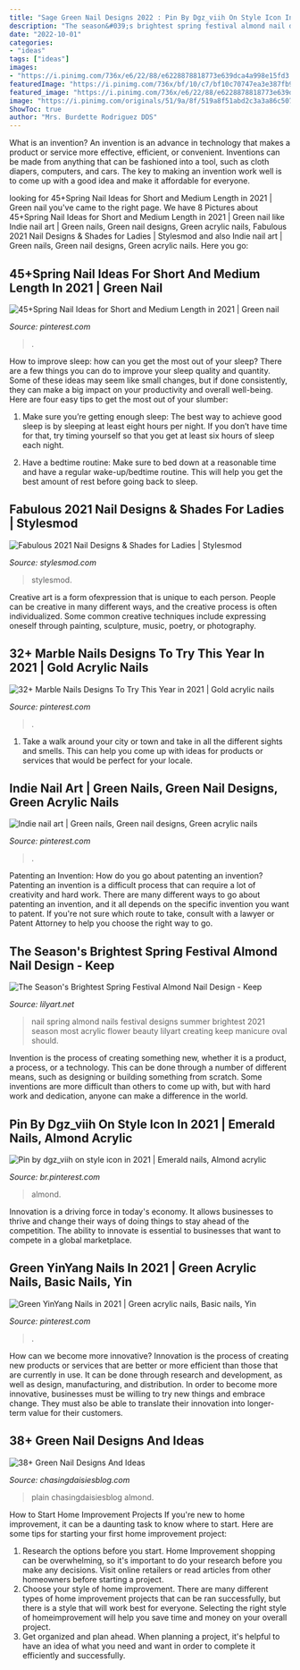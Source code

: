 ```yaml
---
title: "Sage Green Nail Designs 2022 : Pin By Dgz_viih On Style Icon In 2021"
description: "The season&#039;s brightest spring festival almond nail design"
date: "2022-10-01"
categories:
- "ideas"
tags: ["ideas"]
images:
- "https://i.pinimg.com/736x/e6/22/88/e6228878818773e639dca4a998e15fd3.jpg"
featuredImage: "https://i.pinimg.com/736x/bf/10/c7/bf10c70747ea3e387fb9cccd4441361a.jpg"
featured_image: "https://i.pinimg.com/736x/e6/22/88/e6228878818773e639dca4a998e15fd3.jpg"
image: "https://i.pinimg.com/originals/51/9a/8f/519a8f51abd2c3a3a86c50734ca413b0.jpg"
ShowToc: true
author: "Mrs. Burdette Rodriguez DDS"
---
```



What is an invention?
An invention is an advance in technology that makes a product or service more effective, efficient, or convenient. Inventions can be made from anything that can be fashioned into a tool, such as cloth diapers, computers, and cars. The key to making an invention work well is to come up with a good idea and make it affordable for everyone.

	

		
looking for 45+Spring Nail Ideas for Short and Medium Length in 2021 | Green nail you've came to the right page. We have 8 Pictures about 45+Spring Nail Ideas for Short and Medium Length in 2021 | Green nail like Indie nail art | Green nails, Green nail designs, Green acrylic nails, Fabulous 2021 Nail Designs &amp; Shades for Ladies | Stylesmod and also Indie nail art | Green nails, Green nail designs, Green acrylic nails. Here you go:
		
    
## 45+Spring Nail Ideas For Short And Medium Length In 2021 | Green Nail

<img loading=lazy src="https://i.pinimg.com/originals/60/24/8e/60248ea4ed0b03bcd00c84a3b8d99cea.jpg" onerror="this.onerror=null;this.src='https://tse3.mm.bing.net/th?id=OIP.xMupP0JjZ2UvDMD4134EFwHaLH&amp;pid=15.1';" alt="45+Spring Nail Ideas for Short and Medium Length in 2021 | Green nail">

_Source: pinterest.com_

>. 

	

How to improve sleep: how can you get the most out of your sleep?
There are a few things you can do to improve your sleep quality and quantity. Some of these ideas may seem like small changes, but if done consistently, they can make a big impact on your productivity and overall well-being. Here are four easy tips to get the most out of your slumber: 
1. Make sure you’re getting enough sleep: The best way to achieve good sleep is by sleeping at least eight hours per night. If you don’t have time for that, try timing yourself so that you get at least six hours of sleep each night. 

2. Have a bedtime routine: Make sure to bed down at a reasonable time and have a regular wake-up/bedtime routine. This will help you get the best amount of rest before going back to sleep. 


    
## Fabulous 2021 Nail Designs &amp; Shades For Ladies | Stylesmod

<img loading=lazy src="https://stylesmod.com/wp-content/uploads/2021/01/Fabulous-2021-Nail-Designs-Shades.jpg" onerror="this.onerror=null;this.src='https://tse2.mm.bing.net/th?id=OIP.PHHpZQDN8GczJnHDzH_jCgHaJj&amp;pid=15.1';" alt="Fabulous 2021 Nail Designs &amp; Shades for Ladies | Stylesmod">

_Source: stylesmod.com_

>stylesmod. 

	

Creative art is a form ofexpression that is unique to each person. People can be creative in many different ways, and the creative process is often individualized. Some common creative techniques include expressing oneself through painting, sculpture, music, poetry, or photography.

    
## 32+ Marble Nails Designs To Try This Year In 2021 | Gold Acrylic Nails

<img loading=lazy src="https://i.pinimg.com/736x/bf/10/c7/bf10c70747ea3e387fb9cccd4441361a.jpg" onerror="this.onerror=null;this.src='https://tse3.mm.bing.net/th?id=OIP.l39wlohPAR9tZ7jFas-JbAHaJ3&amp;pid=15.1';" alt="32+ Marble Nails Designs To Try This Year in 2021 | Gold acrylic nails">

_Source: pinterest.com_

>. 

	

1. Take a walk around your city or town and take in all the different sights and smells. This can help you come up with ideas for products or services that would be perfect for your locale. 

    
## Indie Nail Art | Green Nails, Green Nail Designs, Green Acrylic Nails

<img loading=lazy src="https://i.pinimg.com/originals/4d/05/8b/4d058b0cb013e6cd70e920217e6ee014.jpg" onerror="this.onerror=null;this.src='https://tse1.mm.bing.net/th?id=OIP.LYLttNmW7up9QZ5yGGQ1bgHaHa&amp;pid=15.1';" alt="Indie nail art | Green nails, Green nail designs, Green acrylic nails">

_Source: pinterest.com_

>. 

	

Patenting an Invention: How do you go about patenting an invention?
Patenting an invention is a difficult process that can require a lot of creativity and hard work. There are many different ways to go about patenting an invention, and it all depends on the specific invention you want to patent. If you're not sure which route to take, consult with a lawyer or Patent Attorney to help you choose the right way to go.

    
## The Season&#039;s Brightest Spring Festival Almond Nail Design - Keep

<img loading=lazy src="https://lilyart.net/wp-content/uploads/2021/03/1.jpg" onerror="this.onerror=null;this.src='https://tse1.mm.bing.net/th?id=OIP.DckSJacneWLl2HnAocWZzAHaJP&amp;pid=15.1';" alt="The Season&#039;s Brightest Spring Festival Almond Nail Design - Keep">

_Source: lilyart.net_

>nail spring almond nails festival designs summer brightest 2021 season most acrylic flower beauty lilyart creating keep manicure oval should. 

	

Invention is the process of creating something new, whether it is a product, a process, or a technology. This can be done through a number of different means, such as designing or building something from scratch. Some inventions are more difficult than others to come up with, but with hard work and dedication, anyone can make a difference in the world.

    
## Pin By Dgz_viih On Style Icon In 2021 | Emerald Nails, Almond Acrylic

<img loading=lazy src="https://i.pinimg.com/736x/e6/22/88/e6228878818773e639dca4a998e15fd3.jpg" onerror="this.onerror=null;this.src='https://tse2.mm.bing.net/th?id=OIP.N0Ag51LVjXWCo6c3sqlY3AHaJO&amp;pid=15.1';" alt="Pin by dgz_viih on style icon in 2021 | Emerald nails, Almond acrylic">

_Source: br.pinterest.com_

>almond. 

	

Innovation is a driving force in today's economy. It allows businesses to thrive and change their ways of doing things to stay ahead of the competition. The ability to innovate is essential to businesses that want to compete in a global marketplace.

    
## Green YinYang Nails In 2021 | Green Acrylic Nails, Basic Nails, Yin

<img loading=lazy src="https://i.pinimg.com/originals/51/9a/8f/519a8f51abd2c3a3a86c50734ca413b0.jpg" onerror="this.onerror=null;this.src='https://tse1.mm.bing.net/th?id=OIP.0TITBxGxVNWi0BaGKcUGqQHaJ4&amp;pid=15.1';" alt="Green YinYang Nails in 2021 | Green acrylic nails, Basic nails, Yin">

_Source: pinterest.com_

>. 

	

How can we become more innovative?
Innovation is the process of creating new products or services that are better or more efficient than those that are currently in use. It can be done through research and development, as well as design, manufacturing, and distribution. In order to become more innovative, businesses must be willing to try new things and embrace change. They must also be able to translate their innovation into longer-term value for their customers.

    
## 38+ Green Nail Designs And Ideas

<img loading=lazy src="https://chasingdaisiesblog.com/wp-content/uploads/2021/03/Pretty-Olive-Green-Nails-Ideas-of-2020-_-Cute-Manicure-copy-600x800.jpeg" onerror="this.onerror=null;this.src='https://tse2.mm.bing.net/th?id=OIP.nWJWP3hZ3pBoLJv_eECfSgHaJ4&amp;pid=15.1';" alt="38+ Green Nail Designs And Ideas">

_Source: chasingdaisiesblog.com_

>plain chasingdaisiesblog almond. 

	

How to Start Home Improvement Projects
If you're new to home improvement, it can be a daunting task to know where to start. Here are some tips for starting your first home improvement project: 
1. Research the options before you start. Home Improvement shopping can be overwhelming, so it's important to do your research before you make any decisions. Visit online retailers or read articles from other homeowners before starting a project. 
2. Choose your style of home improvement. There are many different types of home improvement projects that can be ran successfully, but there is a style that will work best for everyone. Selecting the right style of homeimprovement will help you save time and money on your overall project. 
3. Get organized and plan ahead. When planning a project, it's helpful to have an idea of what you need and want in order to complete it efficiently and successfully.

